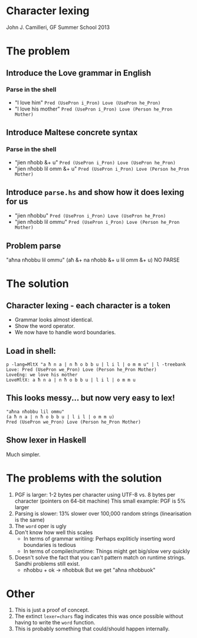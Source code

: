 # Character lexing
John J. Camilleri, GF Summer School 2013

# The problem
## Introduce the Love grammar in English
### Parse in the shell
- "I love him"
  `Pred (UsePron i_Pron) Love (UsePron he_Pron)`
- "I love his mother"
  `Pred (UsePron i_Pron) Love (Person he_Pron Mother)`

## Introduce Maltese concrete syntax
### Parse in the shell
- "jien nħobb &+ u"
  `Pred (UsePron i_Pron) Love (UsePron he_Pron)`
- "jien nħobb lil omm &+ u"
   `Pred (UsePron i_Pron) Love (Person he_Pron Mother)`

## Introduce `parse.hs` and show how it does lexing for us
- "jien nħobbu"
  `Pred (UsePron i_Pron) Love (UsePron he_Pron)`
- "jien nħobb lil ommu"
  `Pred (UsePron i_Pron) Love (Person he_Pron Mother)`

## Problem parse
"aħna nħobbu lil ommu"
(aħ &+ na nħobb &+ u lil omm &+ u)
NO PARSE

# The solution
## Character lexing - each character is a token
- Grammar looks almost identical.
- Show the word operator.
- We now have to handle word boundaries.

## Load in shell:
```
p -lang=MltX "a ħ n a | n ħ o b b u | l i l | o m m u" | l -treebank
Love: Pred (UsePron we_Pron) Love (Person he_Pron Mother)
LoveEng: we love his mother
LoveMltX: a ħ n a | n ħ o b b u | l i l | o m m u
```
## This looks messy... but now very easy to lex!
```
"aħna nħobbu lil ommu"
(a ħ n a | n ħ o b b u | l i l | o m m u)
Pred (UsePron we_Pron) Love (Person he_Pron Mother)
```
## Show lexer in Haskell
Much simpler.

# The problems with the solution
1. PGF is larger: 1-2 bytes per character using UTF-8 vs. 8 bytes per character (pointers on 64-bit machine)
   This small example: PGF is 5% larger
2. Parsing is slower: 13% slower over 100,000 random strings (linearisation is the same)
2. The `word` oper is ugly
3. Don't know how well this scales
   - In terms of grammar writiing: Perhaps expliticly inserting word boundaries is tedious
   - In terms of compiler/runtime: Things might get big/slow very quickly
4. Doesn't solve the fact that you can't pattern match on runtime strings. Sandhi problems still exist.
   - nħobbu + ok → nħobbuk
   But we get "aħna nħobbuok"

# Other
1. This is just a proof of concept.
2. The extinct `lexer=chars` flag indicates this was once possible without having to write the `word` function.
3. This is probably something that could/should happen internally.